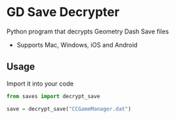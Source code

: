 # GD Save Decrypter
 Python program that decrypts Geometry Dash Save files

- Supports Mac, Windows, iOS and Android

## Usage

Import it into your code

```py
from saves import decrypt_save

save = decrypt_save("CCGameManager.dat")
```
